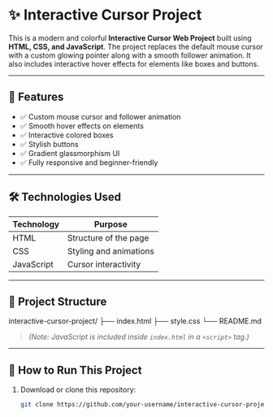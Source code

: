 # ✨ Interactive Cursor Project

This is a modern and colorful **Interactive Cursor Web Project** built using **HTML, CSS, and JavaScript**. The project replaces the default mouse cursor with a custom glowing pointer along with a smooth follower animation. It also includes interactive hover effects for elements like boxes and buttons.

---

## 🚀 Features

- ✅ Custom mouse cursor and follower animation  
- ✅ Smooth hover effects on elements  
- ✅ Interactive colored boxes  
- ✅ Stylish buttons  
- ✅ Gradient glassmorphism UI  
- ✅ Fully responsive and beginner-friendly  

---

## 🛠️ Technologies Used

| Technology       | Purpose                          |
|------------------|----------------------------------|
| HTML             | Structure of the page            |
| CSS              | Styling and animations           |
| JavaScript       | Cursor interactivity             |

---

## 📁 Project Structure

interactive-cursor-project/
├── index.html
├── style.css
└── README.md

> *(Note: JavaScript is included inside `index.html` in a `<script>` tag.)*

---

## 🔧 How to Run This Project

1. Download or clone this repository:
   ```bash
   git clone https://github.com/your-username/interactive-cursor-project.git
